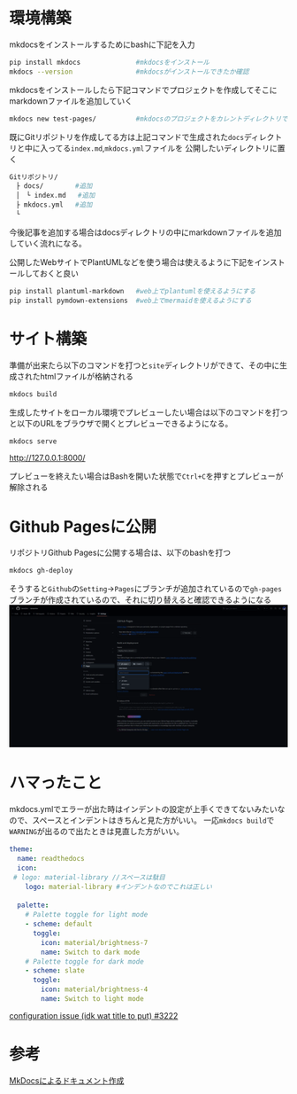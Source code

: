 
# 環境構築

mkdocsをインストールするためにbashに下記を入力
```Bash
pip install mkdocs              #mkdocsをインストール
mkdocs --version                #mkdocsがインストールできたか確認
```

mkdocsをインストールしたら下記コマンドでプロジェクトを作成してそこにmarkdownファイルを追加していく
```Bash
mkdocs new test-pages/          #mkdocsのプロジェクトをカレントディレクトリで作成する
```

既にGitリポジトリを作成してる方は上記コマンドで生成された`docs`ディレクトリと中に入ってる`index.md`,`mkdocs.yml`ファイルを 公開したいディレクトリに置く

```Bash
Gitリポジトリ/
　├ docs/        #追加
　│　└ index.md   #追加
　├ mkdocs.yml   #追加
　└ 
```
今後記事を追加する場合はdocsディレクトリの中にmarkdownファイルを追加していく流れになる。

公開したWebサイトでPlantUMLなどを使う場合は使えるように下記をインストールしておくと良い
```bash
pip install plantuml-markdown   #web上でplantumlを使えるようにする
pip install pymdown-extensions  #web上でmermaidを使えるようにする
```
# サイト構築

準備が出来たら以下のコマンドを打つと`site`ディレクトリができて、その中に生成されたhtmlファイルが格納される
```Bash
mkdocs build
```

生成したサイトをローカル環境でプレビューしたい場合は以下のコマンドを打つと以下のURLをブラウザで開くとプレビューできるようになる。
```Bash
mkdocs serve
```

http://127.0.0.1:8000/

プレビューを終えたい場合はBashを開いた状態で`Ctrl+C`を押すとプレビューが解除される

# Github Pagesに公開

リポジトリGithub Pagesに公開する場合は、以下のbashを打つ
```Bash
mkdocs gh-deploy
```

そうすると`Github`の`Setting`→`Pages`にブランチが追加されているので`gh-pages`ブランチが作成されているので、それに切り替えると確認できるようになる
![](../img/mkdocs_githubpages_gh_branch.png)

# ハマったこと

mkdocs.ymlでエラーが出た時はインデントの設定が上手くできてないみたいなので、スペースとインデントはきちんと見た方がいい。
一応`mkdocs build`で`WARNING`が出るので出たときは見直した方がいい。

```yaml
theme:
  name: readthedocs
  icon:
 # logo: material-library //スペースは駄目
    logo: material-library #インデントなのでこれは正しい
   
  palette:
    # Palette toggle for light mode
    - scheme: default
      toggle:
        icon: material/brightness-7
        name: Switch to dark mode
    # Palette toggle for dark mode
    - scheme: slate
      toggle:
        icon: material/brightness-4
        name: Switch to light mode
```

[configuration issue (idk wat title to put) #3222](https://github.com/squidfunk/mkdocs-material/issues/3222)

# 参考
[MkDocsによるドキュメント作成](https://zenn.dev/mebiusbox/articles/81d977a72cee01)

